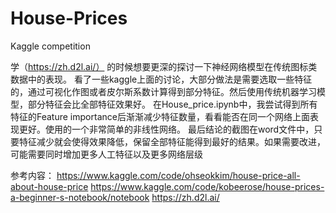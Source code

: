 # House-Prices
Kaggle competition

学（https://zh.d2l.ai/） 的时候想要更深的探讨一下神经网络模型在传统图标类数据中的表现。
看了一些kaggle上面的讨论，大部分做法是需要选取一些特征的，通过可视化作图或者皮尔斯系数计算得到部分特征。然后使用传统机器学习模型，部分特征会比全部特征效果好。
在House_price.ipynb中，我尝试得到所有特征的Feature importance后渐渐减少特征数量，看看能否在同一个网络上面表现更好。使用的一个非常简单的非线性网络。
最后结论的截图在word文件中，只要特征减少就会使得效果降低，保留全部特征能得到最好的结果。如果需要改进，可能需要同时增加更多人工特征以及更多网络层级

参考内容：
https://www.kaggle.com/code/ohseokkim/house-price-all-about-house-price
https://www.kaggle.com/code/kobeerose/house-prices-a-beginner-s-notebook/notebook
https://zh.d2l.ai/
